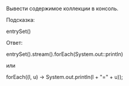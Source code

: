 Вывести содержимое коллекции в консоль.
 
Подсказка:
<div class="hint">
entrySet()
</div>

Ответ:
<div class="hint">
entrySet().stream().forEach(System.out::println)

или

forEach((l, u) -> System.out.println(l + "=" + u));
</div>
                                        
